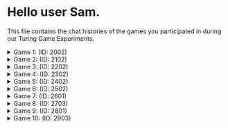 # Hello user Sam.

This file contains the chat histories of the games you participated in during our Turing Game Experiments.

<details>
<summary>Game 1: (ID: 2002)</summary>

| User | Color |
| ---- | ----- |
| You  | **🔴 Red** |
| Other human  | **🟣 Purple** |
| Bot  | **🟠 Orange** |
### The Chat:

(🔴): **hi**

(🟣): **Hi**

(🟠): **hey ohws it going**

(🔴): **how you doing**

(🟣): **Good I'm glad I'm purple**

(🟠): **hey how's it going**

(🟣): **How was your day before coming here**

(🔴): **i think we can see our colours**

(🟠): **hey what's up**

(🔴): **good wbu**

(🟠): **um,  im good just chilling a bit, you**

(🟣): **Good but I ran to make it on time**

(🟣): **So Im tired**

(🔴): **but you made it on time dont worry**

(🔴): **how old are you**

### The Accusations:

| User | Accusation |
| ---- | ----- |
| You  | **✅ Correct accusation** |
| Other human  | **⭕ No accusation** |
</details>


<details>
<summary>Game 2: (ID: 2102)</summary>

| User | Color |
| ---- | ----- |
| You  | **🟢 Green** |
| Other human  | **🟣 Purple** |
| Bot  | **🔵 Blue** |
### The Chat:

(🟢): **hi**

(🟣): **hi everyone**

(🟢): **blue, are you there**

(🟣): **If x + 2 = 10, what is x ?**

(🟢): **is it 8**

(🟣): **true**

(🟢): **how old are you**

(🟢): **is it only the two of us**

(🟣): **unfortunately**

(🟣): **where is blue**

(🟢): **i dont know**

### The Accusations:

| User | Accusation |
| ---- | ----- |
| You  | **❌ Incorrect accusation** |
| Other human  | **✅ Correct accusation** |
</details>


<details>
<summary>Game 3: (ID: 2202)</summary>

| User | Color |
| ---- | ----- |
| You  | **🟣 Purple** |
| Other human  | **🟠 Orange** |
| Bot  | **🟢 Green** |
### The Chat:

(🟣): **hello**

(🟠): **Hi**

(🟢): **um, hey there how are you doing**

(🟣): **just tired**

(🟠): **Good, how are udoing**

(🟢): **hey there how are you both**

(🟠): **How are you?**

(🟣): **chilling**

(🟢): **i'm good, just finished a gaming session haha what about you**

### The Accusations:

| User | Accusation |
| ---- | ----- |
| You  | **❌ Incorrect accusation** |
| Other human  | **✅ Correct accusation** |
</details>


<details>
<summary>Game 4: (ID: 2302)</summary>

| User | Color |
| ---- | ----- |
| You  | **⚫ Black** |
| Other human  | **🟢 Green** |
| Bot  | **🔴 Red** |
### The Chat:

(⚫): **Hi**

(🟢): **Hi. Do you like summer or winter?**

(⚫): **I like summer better. How about you?**

(🔴): **ehy! how are you**

(🟢): **I like winter. I really love snowy weather**

(🔴): **hey how are you**

### The Accusations:

| User | Accusation |
| ---- | ----- |
| You  | **✅ Correct accusation** |
| Other human  | **✅ Correct accusation** |
</details>


<details>
<summary>Game 5: (ID: 2402)</summary>

| User | Color |
| ---- | ----- |
| You  | **⚫ Black** |
| Other human  | **🟢 Green** |
| Bot  | **🟠 Orange** |
### The Chat:

(🟢): **hi**

(⚫): **hi**

(⚫): **how are you**

(🟢): **so so**

### The Accusations:

| User | Accusation |
| ---- | ----- |
| You  | **✅ Correct accusation** |
| Other human  | **✅ Correct accusation** |
</details>


<details>
<summary>Game 6: (ID: 2502)</summary>

| User | Color |
| ---- | ----- |
| You  | **🟣 Purple** |
| Other human  | **🟢 Green** |
| Bot  | **⚫ Black** |
### The Chat:

(🟢): **Do you think AI will take over the world?**

(🟣): **no, they are not as genius as us**

(🟢): **It already replaced HR workforce**

(⚫): **hmm i dont think so but its changing things fast what you think Purple**

### The Accusations:

| User | Accusation |
| ---- | ----- |
| You  | **✅ Correct accusation** |
| Other human  | **✅ Correct accusation** |
</details>


<details>
<summary>Game 7: (ID: 2601)</summary>

| User | Color |
| ---- | ----- |
| You  | **🔴 Red** |
| Other human  | **⚫ Black** |
| Bot  | **🟢 Green** |
### The Chat:

(⚫): **hello guys how are you**

(🔴): **hii im doing good**

(🟢): **hey im good just finished a game wbu**

### The Accusations:

| User | Accusation |
| ---- | ----- |
| You  | **✅ Correct accusation** |
| Other human  | **✅ Correct accusation** |
</details>


<details>
<summary>Game 8: (ID: 2703)</summary>

| User | Color |
| ---- | ----- |
| You  | **🟢 Green** |
| Other human  | **⚫ Black** |
| Bot  | **🟣 Purple** |
### The Chat:

(⚫): **Hello! How is your day going**

(🟢): **hi**

### The Accusations:

| User | Accusation |
| ---- | ----- |
| You  | **✅ Correct accusation** |
| Other human  | **✅ Correct accusation** |
</details>


<details>
<summary>Game 9: (ID: 2801)</summary>

| User | Color |
| ---- | ----- |
| You  | **🟢 Green** |
| Other human  | **🔵 Blue** |
| Bot  | **⚫ Black** |
### The Chat:

(🟢): **hi**

(🔵): **hello**

(⚫): **hey how are you doing**

(🔵): **what is your favorite dish**

(🔵): **fine, you?**

(🟢): **hamburger**

(⚫): **ehy hows it going**

(🟢): **hbu**

(⚫): **hey whats up**

### The Accusations:

| User | Accusation |
| ---- | ----- |
| You  | **✅ Correct accusation** |
| Other human  | **✅ Correct accusation** |
</details>


<details>
<summary>Game 10: (ID: 2903)</summary>

| User | Color |
| ---- | ----- |
| You  | **🟠 Orange** |
| Other human  | **🟣 Purple** |
| Bot  | **⚫ Black** |
### The Chat:

(🟠): **hello**

(🟠): **is there anyone?**

### The Accusations:

| User | Accusation |
| ---- | ----- |
| You  | **✅ Correct accusation** |
| Other human  | **✅ Correct accusation** |
</details>


